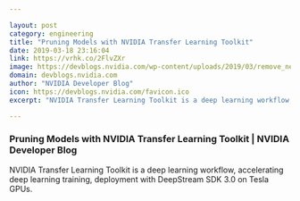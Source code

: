 ```yaml
---

layout: post
category: engineering
title: "Pruning Models with NVIDIA Transfer Learning Toolkit"
date: 2019-03-18 23:16:04
link: https://vrhk.co/2FlvZXr
image: https://devblogs.nvidia.com/wp-content/uploads/2019/03/remove_neuron.png
domain: devblogs.nvidia.com
author: "NVIDIA Developer Blog"
icon: https://devblogs.nvidia.com/favicon.ico
excerpt: "NVIDIA Transfer Learning Toolkit is a deep learning workflow, accelerating deep learning training, deployment with DeepStream SDK 3.0 on Tesla GPUs."

---
```


### Pruning Models with NVIDIA Transfer Learning Toolkit | NVIDIA Developer Blog

NVIDIA Transfer Learning Toolkit is a deep learning workflow, accelerating deep learning training, deployment with DeepStream SDK 3.0 on Tesla GPUs.